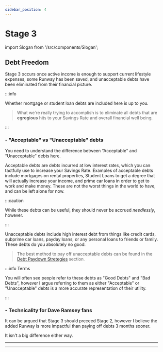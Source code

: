 ```yaml
---
sidebar_position: 4
---
```


# Stage 3

import Slogan from '/src/components/Slogan';

## Debt Freedom

Stage 3 occurs once active income is enough to support current lifestyle expenses, some Runway has been saved, and unacceptable debts have been eliminated from their financial picture. 

:::info 

Whether mortgage or student loan debts are included here is up to you. 

>What we're really trying to accomplish is to eliminate all debts that are **egregious** hits to your Savings Rate and overall financial well being.

:::

### - "Acceptable" vs "Unacceptable" debts

You need to understand the difference between “Acceptable" and “Unacceptable" debts here. 

Acceptable debts are debts incurred at low interest rates, which you can tactfully use to increase your Savings Rate. Examples of acceptable debts include mortgages on rental properties, Student Loans to get a degree that will actually increase your income, and prime car loans in order to get to work and make money. These are not the worst things in the world to have, and can be left alone for now. 

:::caution

While these debts can be useful, they should never be accrued *needlessly*, however. 

:::

Unacceptable debts include high interest debt from things like credit cards, subprime car loans, payday loans, or any personal loans to friends or family. These debts do you absolutely no good. 
>The best method to pay off unacceptable debts can be found in the [Debt Paydown Stretegies](/credit/debt-paydown-strategies.md) section.

:::info Terms

You will often see people refer to these debts as "Good Debts" and "Bad Debts", however I argue referring to them as either "Acceptable" or "Unacceptable" debts is a more accurate representation of their utility. 

:::

### - Technicality for Dave Ramsey fans

It can be argued that Stage 3 should preceed Stage 2, however I believe the added Runway is more impactful than paying off debts 3 months sooner. 

It isn't a big difference either way.

---
<Slogan/>

---